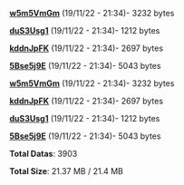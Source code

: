 [**w5m5VmGm**](/data/w5m5VmGm.txt) (19/11/22 - 21:34)- 3232 bytes

[**duS3Usg1**](/data/duS3Usg1.txt) (19/11/22 - 21:34)- 1212 bytes

[**kddnJpFK**](/data/kddnJpFK.txt) (19/11/22 - 21:34)- 2697 bytes

[**5Bse5j9E**](/data/5Bse5j9E.txt) (19/11/22 - 21:34)- 5043 bytes

[**w5m5VmGm**](/data/w5m5VmGm.txt) (19/11/22 - 21:34)- 3232 bytes

[**kddnJpFK**](/data/kddnJpFK.txt) (19/11/22 - 21:34)- 2697 bytes

[**duS3Usg1**](/data/duS3Usg1.txt) (19/11/22 - 21:34)- 1212 bytes

[**5Bse5j9E**](/data/5Bse5j9E.txt) (19/11/22 - 21:34)- 5043 bytes

**Total Datas**: 3903

**Total Size**: 21.37 MB / 21.4 MB